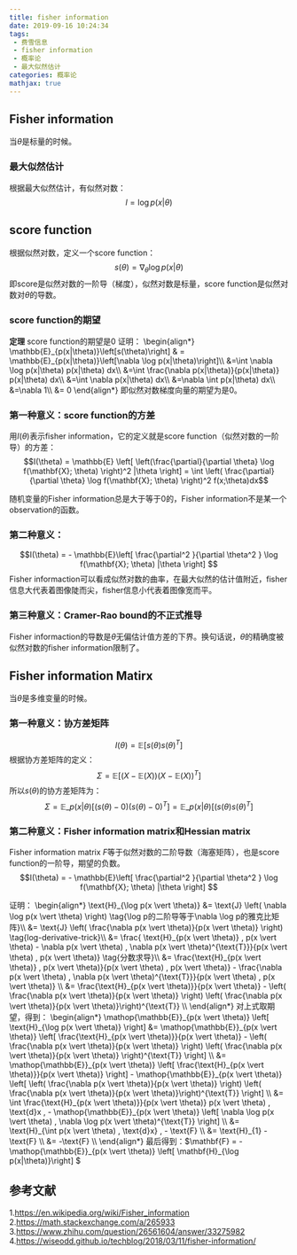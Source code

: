```yaml
---
title: fisher information
date: 2019-09-16 10:24:34
tags:
 - 费雪信息
 - fisher information
 - 概率论
 - 最大似然估计
categories: 概率论
mathjax: true
---
```


## Fisher information
当$\theta$是标量的时候。

### 最大似然估计
根据最大似然估计，有似然对数：
$$l = \log p(x|\theta)$$

## score function
根据似然对数，定义一个score function：
$$s(\theta) = \nabla_{\theta} \log p(x|\theta) $$
即score是似然对数的一阶导（梯度），似然对数是标量，score function是似然对数对$\theta$的导数。

### score function的期望
**定理** score function的期望是$0$
证明：
\begin{align\*}
\mathbb{E}\_{p(x|\theta)}\left[s(\theta)\right] & = \mathbb{E}\_{p(x|\theta)}\left[\nabla \log p(x|\theta)\right]\\\\
&=\int \nabla \log p(x|\theta) p(x|\theta) dx\\\\
&=\int \frac{\nabla p(x|\theta)}{p(x|\theta)} p(x|\theta) dx\\\\
&=\int \nabla p(x|\theta) dx\\\\
&=\nabla \int p(x|\theta) dx\\\\
&=\nabla 1\\\\
&= 0
\end{align\*}
即似然对数梯度向量的期望为是$0$。

### 第一种意义：score function的方差
用$I(\theta)$表示fisher information，它的定义就是score function（似然对数的一阶导）的方差：
$$I(\theta) = \mathbb{E} \left[ \left(\frac{\partial}{\partial \theta} \log f(\mathbf{X}; \theta) \right)^2 |\theta \right] = \int \left( \frac{\partial}{\partial \theta} \log f(\mathbf{X}; \theta) \right)^2 f(x;\theta)dx$$

随机变量的Fisher information总是大于等于$0$的，Fisher information不是某一个observation的函数。

### 第二种意义：
$$I(\theta) =  - \mathbb{E}\left[ \frac{\partial^2 }{\partial \theta^2 } \log f(\mathbf{X}; \theta) |\theta \right] $$
Fisher informaction可以看成似然对数的曲率，在最大似然的估计值附近，fisher信息大代表着图像陡而尖，fisher信息小代表着图像宽而平。

### 第三种意义：Cramer-Rao bound的不正式推导
Fisher informaction的导数是$\theta$无偏估计值方差的下界。换句话说，$\theta$的精确度被似然对数的fisher information限制了。

## Fisher information Matirx
当$\theta$是多维变量的时候。
### 第一种意义：协方差矩阵
$$I(\theta) = \mathbb{E}\left[s(\theta) s(\theta)^T\right]$$
根据协方差矩阵的定义：
$$\Sigma = \mathbb{E}\left[(X-\mathbb{E}(X))(X-\mathbb{E}(X))^T \right]$$
所以$s(\theta)$的协方差矩阵为：
$$\Sigma = \mathbb{E}\_{p(x|\theta)} \left[(s(\theta)-0)(s(\theta) - 0)^T \right] = \mathbb{E}\_{p(x|\theta)} \left[(s(\theta)s(\theta)^T \right] $$

### 第二种意义：Fisher information matrix和Hessian matrix
Fisher information matrix $F$等于似然对数的二阶导数（海塞矩阵），也是score function的一阶导，期望的负数。
$$I(\theta) =  - \mathbb{E}\left[ \frac{\partial^2 }{\partial \theta^2 } \log f(\mathbf{X}; \theta) |\theta \right] $$

证明：
\begin{align\*}
    \text{H}\_{\log p(x \vert \theta)} &= \text{J} \left( \nabla \log p(x \vert \theta) \right) \tag{\log p的二阶导等于\nabla \log p的雅克比矩阵}\\\\
    &= \text{J} \left( \frac{\nabla p(x \vert \theta)}{p(x \vert \theta)} \right) \tag{log-derivative-trick}\\\\
    &= \frac{ \text{H}\_{p(x \vert \theta)} \, p(x \vert \theta) - \nabla p(x \vert \theta) \, \nabla p(x \vert \theta)^{\text{T}}}{p(x \vert \theta) \, p(x \vert \theta)} \tag{分数求导}\\\\
    &= \frac{\text{H}\_{p(x \vert \theta)} \, p(x \vert \theta)}{p(x \vert \theta) \, p(x \vert \theta)} - \frac{\nabla p(x \vert \theta) \, \nabla p(x \vert \theta)^{\text{T}}}{p(x \vert \theta) \, p(x \vert \theta)} \\\\
    &= \frac{\text{H}\_{p(x \vert \theta)}}{p(x \vert \theta)} - \left( \frac{\nabla p(x \vert \theta)}{p(x \vert \theta)} \right) \left( \frac{\nabla p(x \vert \theta)}{p(x \vert \theta)}\right)^{\text{T}} \\\\
\end{align\*}
对上式取期望，得到：
\begin{align\*}
    \mathop{\mathbb{E}}\_{p(x \vert \theta)} \left[ \text{H}\_{\log p(x \vert \theta)} \right] &= \mathop{\mathbb{E}}\_{p(x \vert \theta)} \left[ \frac{\text{H}\_{p(x \vert \theta)}}{p(x \vert \theta)} - \left( \frac{\nabla p(x \vert \theta)}{p(x \vert \theta)} \right) \left( \frac{\nabla p(x \vert \theta)}{p(x \vert \theta)} \right)^{\text{T}} \right] \\\\
    &= \mathop{\mathbb{E}}\_{p(x \vert \theta)} \left[ \frac{\text{H}\_{p(x \vert \theta)}}{p(x \vert \theta)} \right] - \mathop{\mathbb{E}}\_{p(x \vert \theta)} \left[ \left( \frac{\nabla p(x \vert \theta)}{p(x \vert \theta)} \right) \left( \frac{\nabla p(x \vert \theta)}{p(x \vert \theta)}\right)^{\text{T}} \right] \\\\
    &= \int \frac{\text{H}\_{p(x \vert \theta)}}{p(x \vert \theta)} p(x \vert \theta) \, \text{d}x \, - \mathop{\mathbb{E}}\_{p(x \vert \theta)} \left[ \nabla \log p(x \vert \theta) \, \nabla \log p(x \vert \theta)^{\text{T}} \right] \\\\
    &= \text{H}\_{\int p(x \vert \theta) \, \text{d}x} \, - \text{F} \\\\
    &= \text{H}\_{1} - \text{F} \\\\
    &= -\text{F} \\\\
\end{align\*}
最后得到：$\mathbf{F} = - \mathop{\mathbb{E}}\_{p(x \vert \theta)} \left[ \mathbf{H}\_{\log p(x|\theta)}\right] $


## 参考文献
1.https://en.wikipedia.org/wiki/Fisher_information
2.https://math.stackexchange.com/a/265933
3.https://www.zhihu.com/question/26561604/answer/33275982
4.https://wiseodd.github.io/techblog/2018/03/11/fisher-information/
